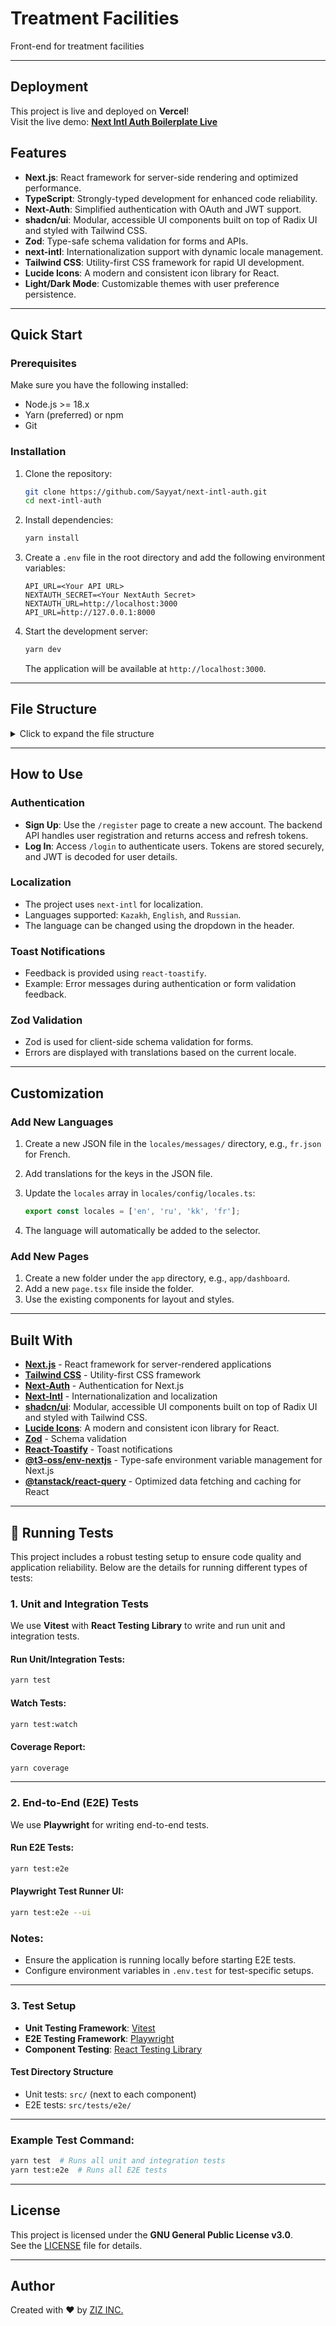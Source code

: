 # Treatment Facilities

Front-end for treatment facilities

---

## Deployment

This project is live and deployed on **Vercel**!  
Visit the live demo: **[Next Intl Auth Boilerplate Live](https://next-intl-auth-mu.vercel.app/)**


## Features

- **Next.js**: React framework for server-side rendering and optimized performance.
- **TypeScript**: Strongly-typed development for enhanced code reliability.
- **Next-Auth**: Simplified authentication with OAuth and JWT support.
- **shadcn/ui**: Modular, accessible UI components built on top of Radix UI and styled with Tailwind CSS.
- **Zod**: Type-safe schema validation for forms and APIs.
- **next-intl**: Internationalization support with dynamic locale management.
- **Tailwind CSS**: Utility-first CSS framework for rapid UI development.
- **Lucide Icons**: A modern and consistent icon library for React.
- **Light/Dark Mode**: Customizable themes with user preference persistence.

---

## Quick Start

### Prerequisites

Make sure you have the following installed:

- Node.js >= 18.x
- Yarn (preferred) or npm
- Git

### Installation

1. Clone the repository:

   ```bash
   git clone https://github.com/Sayyat/next-intl-auth.git
   cd next-intl-auth
   ```

2. Install dependencies:

   ```bash
   yarn install
   ```

3. Create a `.env` file in the root directory and add the following environment variables:

   ```env
   API_URL=<Your API URL>
   NEXTAUTH_SECRET=<Your NextAuth Secret>
   NEXTAUTH_URL=http://localhost:3000
   API_URL=http://127.0.0.1:8000
   ```

4. Start the development server:

   ```bash
   yarn dev
   ```

   The application will be available at `http://localhost:3000`.

---

## File Structure

<details>
<summary>Click to expand the file structure</summary>

```plaintext
src/
├── app/
│   ├── (authentication)/
│   │   ├── login/
│   │   │   └── page.tsx
│   │   ├── register/
│   │   │   └── page.tsx
│   │   └── layout.tsx
│   ├── (ui)/
│   │   ├── _components/
│   │   │   ├── Footer.tsx
│   │   │   └── Header.tsx
│   │   ├── layout.tsx
│   │   └── page.tsx
│   ├── api/
│   │   └── auth/
│   │       └── [...nextauth]/
│   │           └── route.ts
│   └── layout.tsx
├── core/
│   ├── data/
│   │   └── env/
│   │       ├── client.ts
│   │       └── server.ts
│   ├── providers/
│   │   └── AllProviders.tsx
│   ├── styles/
│   │   └── globals.css
│   └── utils/
│       └── case.ts
├── features/
│   ├── authentication/
│   │   └── lib/
│   │       └── zod.ts
│   ├── services/
│   │   ├── authService.ts
│   │   └── tokenHelpers.ts
│   └── type.d.ts
├── locales/
│   ├── config/
│   │   ├── locales.ts
│   │   ├── request.ts
│   │   ├── server.ts
│   │   └── translation.ts
│   └── messages/
│       ├── en.json
│       ├── kk.json
│       └── ru.json
├── services/
│   └── apiClient.ts
├── shared/
│   └── components/
│   │   ├── svg/
│   │   │   └── Loading.tsx
│   │   ├── ui/ - for shadcn cli
│   │   │   ├── button.tsx
│   │   │   ├── checkbox.tsx
│   │   │   ├── input.tsx
│   │   │   ├── label.tsx
│   │   │   └── select.tsx
│   │   ├── Checkbox.tsx
│   │   ├── Input.tsx
│   │   ├── LanguageSelect.tsx
│   │   └── Select.tsx
│   ├── hooks/
│   │   └── useTheme.ts
│   └── lib/
│       └── utils.ts
├── tests/
│   ├── e2e/ - all e2e tests folder
│   └── setup.ts
├── types/
│   ├── api.d.ts
│   ├── user.d.ts
│   └── next-auth.d.ts
├── auth.ts
└── middleware.ts
```

</details>

---

## How to Use

### Authentication

- **Sign Up**: Use the `/register` page to create a new account. The backend API handles user registration and returns access and refresh tokens.
- **Log In**: Access `/login` to authenticate users. Tokens are stored securely, and JWT is decoded for user details.

### Localization

- The project uses `next-intl` for localization.
- Languages supported: `Kazakh`, `English`, and `Russian`.
- The language can be changed using the dropdown in the header.

### Toast Notifications

- Feedback is provided using `react-toastify`.
- Example: Error messages during authentication or form validation feedback.

### Zod Validation

- Zod is used for client-side schema validation for forms.
- Errors are displayed with translations based on the current locale.

---

## Customization

### Add New Languages

1. Create a new JSON file in the `locales/messages/` directory, e.g., `fr.json` for French.
2. Add translations for the keys in the JSON file.
3. Update the `locales` array in `locales/config/locales.ts`:

   ```typescript
   export const locales = ['en', 'ru', 'kk', 'fr'];
   ```

4. The language will automatically be added to the selector.

### Add New Pages

1. Create a new folder under the `app` directory, e.g., `app/dashboard`.
2. Add a new `page.tsx` file inside the folder.
3. Use the existing components for layout and styles.

---

## Built With

- **[Next.js](https://nextjs.org/)** - React framework for server-rendered applications
- **[Tailwind CSS](https://tailwindcss.com/)** - Utility-first CSS framework
- **[Next-Auth](https://authjs.dev/)** - Authentication for Next.js
- **[Next-Intl](https://next-intl-docs.vercel.app/)** - Internationalization and localization
- **[shadcn/ui](https://ui.shadcn.com/)**: Modular, accessible UI components built on top of Radix UI and styled with Tailwind CSS.
- **[Lucide Icons](https://lucide.dev/)**: A modern and consistent icon library for React.
- **[Zod](https://zod.dev/)** - Schema validation
- **[React-Toastify](https://fkhadra.github.io/react-toastify/)** - Toast notifications
- **[@t3-oss/env-nextjs](https://github.com/t3-oss/t3-env)** - Type-safe environment variable management for Next.js
- **[@tanstack/react-query](https://tanstack.com/query/latest)** - Optimized data fetching and caching for React

---

## 🚀 Running Tests

This project includes a robust testing setup to ensure code quality and application reliability. Below are the details for running different types of tests:

### 1. **Unit and Integration Tests**
We use **Vitest** with **React Testing Library** to write and run unit and integration tests.

#### Run Unit/Integration Tests:
```bash
yarn test
```

#### Watch Tests:
```bash
yarn test:watch
```

#### Coverage Report:
```bash
yarn coverage
```

---

### 2. **End-to-End (E2E) Tests**
We use **Playwright** for writing end-to-end tests.

#### Run E2E Tests:
```bash
yarn test:e2e
```

#### Playwright Test Runner UI:
```bash
yarn test:e2e --ui
```

### Notes:
- Ensure the application is running locally before starting E2E tests.
- Configure environment variables in `.env.test` for test-specific setups.

---

### 3. **Test Setup**
- **Unit Testing Framework**: [Vitest](https://vitest.dev/)
- **E2E Testing Framework**: [Playwright](https://playwright.dev/)
- **Component Testing**: [React Testing Library](https://testing-library.com/docs/react-testing-library/intro/)

#### Test Directory Structure
- Unit tests: `src/` (next to each component)
- E2E tests: `src/tests/e2e/`

---

### Example Test Command:
```bash
yarn test  # Runs all unit and integration tests
yarn test:e2e  # Runs all E2E tests
```

---

## License

This project is licensed under the **GNU General Public License v3.0**.  
See the [LICENSE](https://github.com/Sayyat/next-intl-auth/blob/main/LICENSE) file for details.

---

## Author

Created with ❤ by [ZIZ INC.](https://github.com/Sayyat/next-intl-auth)
